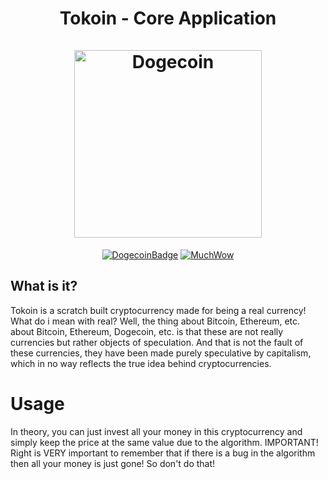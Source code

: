 <h1 align="center">
Tokoin - Core Application
<br/><br/>
<img src="https://static.tumblr.com/ppdj5y9/Ae9mxmxtp/300coin.png" alt="Dogecoin" width="300"/>
</h1>

<div align="center">

[![DogecoinBadge](https://img.shields.io/badge/Doge-Coin-yellow.svg)](https://dogecoin.com)
[![MuchWow](https://img.shields.io/badge/Much-Wow-yellow.svg)](https://dogecoin.com)

</div>

## What is it?
Tokoin is a scratch built cryptocurrency made for being a real currency! What do i mean with real? Well, the thing
about Bitcoin, Ethereum, etc. about Bitcoin, Ethereum, Dogecoin, etc. is that these are not really currencies but rather objects of speculation.
And that is not the fault of these currencies, they have been made purely speculative by capitalism, which in no way reflects the true idea behind cryptocurrencies.

# Usage
In theory, you can just invest all your money in this cryptocurrency and simply keep the price at the same value due to the algorithm.
IMPORTANT! Right is VERY important to remember that if there is a bug in the algorithm then all your money is just gone! So don't do that!
